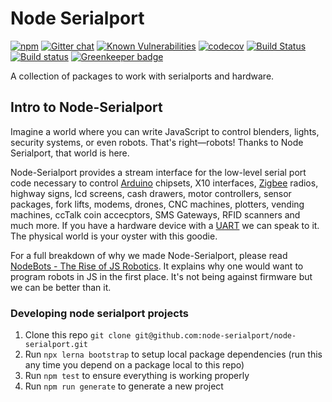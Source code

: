 # Node Serialport
[![npm](https://img.shields.io/npm/dm/serialport.svg?maxAge=2592000)](http://npmjs.com/package/serialport)
[![Gitter chat](https://badges.gitter.im/EmergingTechnologyAdvisors/node-serialport.svg)](https://gitter.im/EmergingTechnologyAdvisors/node-serialport)
[![Known Vulnerabilities](https://snyk.io/test/github/node-serialport/node-serialport/badge.svg)](https://snyk.io/test/github/node-serialport/node-serialport)
[![codecov](https://codecov.io/gh/node-serialport/node-serialport/branch/master/graph/badge.svg)](https://codecov.io/gh/node-serialport/node-serialport)
[![Build Status](https://travis-ci.org/node-serialport/node-serialport.svg?branch=master)](https://travis-ci.org/node-serialport/node-serialport)
[![Build status](https://ci.appveyor.com/api/projects/status/u6xe3iao2crd7akn/branch/master?svg=true)](https://ci.appveyor.com/project/serialport/node-serialport/branch/master)
[![Greenkeeper badge](https://badges.greenkeeper.io/node-serialport/node-serialport.svg)](https://greenkeeper.io/)

A collection of packages to work with serialports and hardware.

## Intro to Node-Serialport

Imagine a world where you can write JavaScript to control blenders, lights, security systems, or even robots. That's right—robots! Thanks to Node Serialport, that world is here.

Node-Serialport provides a stream interface for the low-level serial port code necessary to control [Arduino](http://www.arduino.cc/) chipsets, X10 interfaces, [Zigbee](http://www.zigbee.org/) radios, highway signs, lcd screens, cash drawers, motor controllers, sensor packages, fork lifts, modems, drones, CNC machines, plotters, vending machines, ccTalk coin accecptors, SMS Gateways, RFID scanners and much more. If you have a hardware device with a [UART](https://en.wikipedia.org/wiki/Universal_asynchronous_receiver/transmitter) we can speak to it. The physical world is your oyster with this goodie.

For a full breakdown of why we made Node-Serialport, please read [NodeBots - The Rise of JS Robotics](http://www.voodootikigod.com/nodebots-the-rise-of-js-robotics). It explains why one would want to program robots in JS in the first place. It's not being against firmware but we can be better than it.

### Developing node serialport projects
1. Clone this repo `git clone git@github.com:node-serialport/node-serialport.git`
1. Run `npx lerna bootstrap` to setup local package dependencies (run this any time you depend on a package local to this repo)
1. Run `npm test` to ensure everything is working properly
1. Run `npm run generate` to generate a new project
